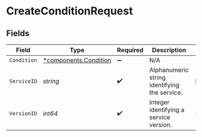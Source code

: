 # CreateConditionRequest


## Fields

| Field                                                     | Type                                                      | Required                                                  | Description                                               | Example                                                   |
| --------------------------------------------------------- | --------------------------------------------------------- | --------------------------------------------------------- | --------------------------------------------------------- | --------------------------------------------------------- |
| `Condition`                                               | [*components.Condition](../../models/shared/condition.md) | :heavy_minus_sign:                                        | N/A                                                       |                                                           |
| `ServiceID`                                               | *string*                                                  | :heavy_check_mark:                                        | Alphanumeric string identifying the service.              | SU1Z0isxPaozGVKXdv0eY                                     |
| `VersionID`                                               | *int64*                                                   | :heavy_check_mark:                                        | Integer identifying a service version.                    | 1                                                         |